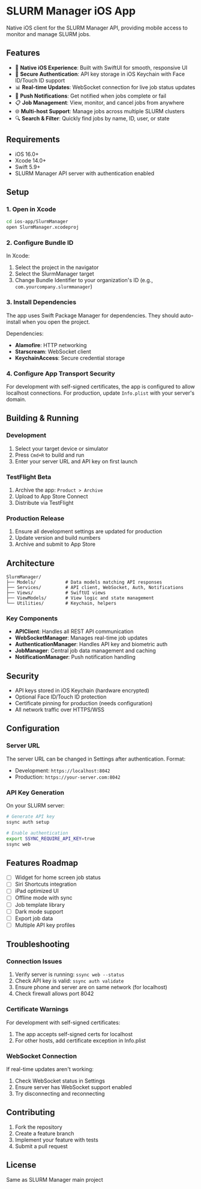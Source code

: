 # SLURM Manager iOS App

Native iOS client for the SLURM Manager API, providing mobile access to monitor and manage SLURM jobs.

## Features

- 📱 **Native iOS Experience**: Built with SwiftUI for smooth, responsive UI
- 🔐 **Secure Authentication**: API key storage in iOS Keychain with Face ID/Touch ID support
- 📊 **Real-time Updates**: WebSocket connection for live job status updates
- 🔔 **Push Notifications**: Get notified when jobs complete or fail
- 📋 **Job Management**: View, monitor, and cancel jobs from anywhere
- 🌐 **Multi-host Support**: Manage jobs across multiple SLURM clusters
- 🔍 **Search & Filter**: Quickly find jobs by name, ID, user, or state

## Requirements

- iOS 16.0+
- Xcode 14.0+
- Swift 5.9+
- SLURM Manager API server with authentication enabled

## Setup

### 1. Open in Xcode

```bash
cd ios-app/SlurmManager
open SlurmManager.xcodeproj
```

### 2. Configure Bundle ID

In Xcode:
1. Select the project in the navigator
2. Select the SlurmManager target
3. Change Bundle Identifier to your organization's ID (e.g., `com.yourcompany.slurmmanager`)

### 3. Install Dependencies

The app uses Swift Package Manager for dependencies. They should auto-install when you open the project.

Dependencies:
- **Alamofire**: HTTP networking
- **Starscream**: WebSocket client
- **KeychainAccess**: Secure credential storage

### 4. Configure App Transport Security

For development with self-signed certificates, the app is configured to allow localhost connections. For production, update `Info.plist` with your server's domain.

## Building & Running

### Development

1. Select your target device or simulator
2. Press `Cmd+R` to build and run
3. Enter your server URL and API key on first launch

### TestFlight Beta

1. Archive the app: `Product > Archive`
2. Upload to App Store Connect
3. Distribute via TestFlight

### Production Release

1. Ensure all development settings are updated for production
2. Update version and build numbers
3. Archive and submit to App Store

## Architecture

```
SlurmManager/
├── Models/           # Data models matching API responses
├── Services/         # API client, WebSocket, Auth, Notifications
├── Views/            # SwiftUI views
├── ViewModels/       # View logic and state management
└── Utilities/        # Keychain, helpers
```

### Key Components

- **APIClient**: Handles all REST API communication
- **WebSocketManager**: Manages real-time job updates
- **AuthenticationManager**: Handles API key and biometric auth
- **JobManager**: Central job data management and caching
- **NotificationManager**: Push notification handling

## Security

- API keys stored in iOS Keychain (hardware encrypted)
- Optional Face ID/Touch ID protection
- Certificate pinning for production (needs configuration)
- All network traffic over HTTPS/WSS

## Configuration

### Server URL

The server URL can be changed in Settings after authentication. Format:
- Development: `https://localhost:8042`
- Production: `https://your-server.com:8042`

### API Key Generation

On your SLURM server:
```bash
# Generate API key
ssync auth setup

# Enable authentication
export SSYNC_REQUIRE_API_KEY=true
ssync web
```

## Features Roadmap

- [ ] Widget for home screen job status
- [ ] Siri Shortcuts integration
- [ ] iPad optimized UI
- [ ] Offline mode with sync
- [ ] Job template library
- [ ] Dark mode support
- [ ] Export job data
- [ ] Multiple API key profiles

## Troubleshooting

### Connection Issues

1. Verify server is running: `ssync web --status`
2. Check API key is valid: `ssync auth validate`
3. Ensure phone and server are on same network (for localhost)
4. Check firewall allows port 8042

### Certificate Warnings

For development with self-signed certificates:
1. The app accepts self-signed certs for localhost
2. For other hosts, add certificate exception in Info.plist

### WebSocket Connection

If real-time updates aren't working:
1. Check WebSocket status in Settings
2. Ensure server has WebSocket support enabled
3. Try disconnecting and reconnecting

## Contributing

1. Fork the repository
2. Create a feature branch
3. Implement your feature with tests
4. Submit a pull request

## License

Same as SLURM Manager main project